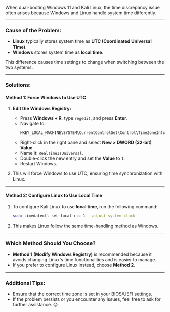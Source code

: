 When dual-booting Windows 11 and Kali Linux, the time discrepancy issue often arises because Windows and Linux handle system time differently.

---

### **Cause of the Problem:**
- **Linux** typically stores system time as **UTC (Coordinated Universal Time)**.
- **Windows** stores system time as **local time**.

This difference causes time settings to change when switching between the two systems.

---

### **Solutions:**

#### **Method 1: Force Windows to Use UTC**
1. **Edit the Windows Registry:**
   - Press **Windows + R**, type `regedit`, and press **Enter**.
   - Navigate to:
     ```
     HKEY_LOCAL_MACHINE\SYSTEM\CurrentControlSet\Control\TimeZoneInformation
     ```
   - Right-click in the right pane and select **New > DWORD (32-bit) Value**.
   - Name it: `RealTimeIsUniversal`.
   - Double-click the new entry and set the **Value** to `1`.
   - Restart Windows.

2. This will force Windows to use UTC, ensuring time synchronization with Linux.

---

#### **Method 2: Configure Linux to Use Local Time**
1. To configure Kali Linux to use **local time**, run the following command:
   ```bash
   sudo timedatectl set-local-rtc 1 --adjust-system-clock
   ```
2. This makes Linux follow the same time-handling method as Windows.

---

### **Which Method Should You Choose?**
- **Method 1 (Modify Windows Registry)** is recommended because it avoids changing Linux's time functionalities and is easier to manage.
- If you prefer to configure Linux instead, choose **Method 2**.

---

### **Additional Tips:**
- Ensure that the correct time zone is set in your BIOS/UEFI settings.
- If the problem persists or you encounter any issues, feel free to ask for further assistance. 😊